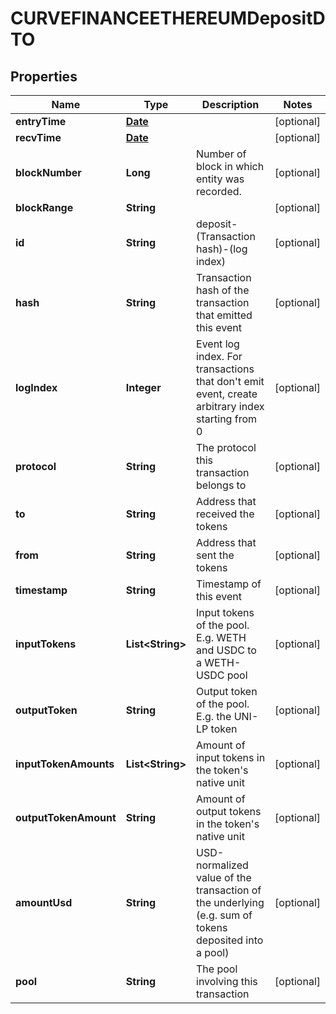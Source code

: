 

# CURVEFINANCEETHEREUMDepositDTO

## Properties

Name | Type | Description | Notes
------------ | ------------- | ------------- | -------------
**entryTime** | [**Date**](Date.md) |  |  [optional]
**recvTime** | [**Date**](Date.md) |  |  [optional]
**blockNumber** | **Long** | Number of block in which entity was recorded. |  [optional]
**blockRange** | **String** |  |  [optional]
**id** | **String** | deposit-(Transaction hash)-(log index) |  [optional]
**hash** | **String** | Transaction hash of the transaction that emitted this event |  [optional]
**logIndex** | **Integer** | Event log index. For transactions that don&#39;t emit event, create arbitrary index starting from 0 |  [optional]
**protocol** | **String** | The protocol this transaction belongs to |  [optional]
**to** | **String** | Address that received the tokens |  [optional]
**from** | **String** | Address that sent the tokens |  [optional]
**timestamp** | **String** | Timestamp of this event |  [optional]
**inputTokens** | **List&lt;String&gt;** | Input tokens of the pool. E.g. WETH and USDC to a WETH-USDC pool |  [optional]
**outputToken** | **String** | Output token of the pool. E.g. the UNI-LP token |  [optional]
**inputTokenAmounts** | **List&lt;String&gt;** | Amount of input tokens in the token&#39;s native unit |  [optional]
**outputTokenAmount** | **String** | Amount of output tokens in the token&#39;s native unit |  [optional]
**amountUsd** | **String** | USD-normalized value of the transaction of the underlying (e.g. sum of tokens deposited into a pool) |  [optional]
**pool** | **String** | The pool involving this transaction |  [optional]




